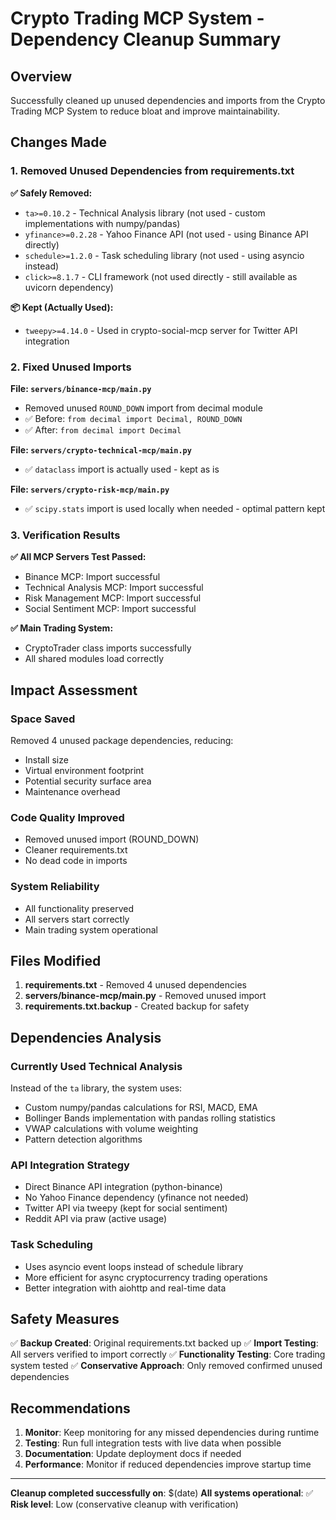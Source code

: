 # Crypto Trading MCP System - Dependency Cleanup Summary

## Overview
Successfully cleaned up unused dependencies and imports from the Crypto Trading MCP System to reduce bloat and improve maintainability.

## Changes Made

### 1. Removed Unused Dependencies from requirements.txt

**✅ Safely Removed:**
- `ta>=0.10.2` - Technical Analysis library (not used - custom implementations with numpy/pandas)
- `yfinance>=0.2.28` - Yahoo Finance API (not used - using Binance API directly)
- `schedule>=1.2.0` - Task scheduling library (not used - using asyncio instead)
- `click>=8.1.7` - CLI framework (not used directly - still available as uvicorn dependency)

**📦 Kept (Actually Used):**
- `tweepy>=4.14.0` - Used in crypto-social-mcp server for Twitter API integration

### 2. Fixed Unused Imports

**File: `servers/binance-mcp/main.py`**
- Removed unused `ROUND_DOWN` import from decimal module
- ✅ Before: `from decimal import Decimal, ROUND_DOWN`
- ✅ After: `from decimal import Decimal`

**File: `servers/crypto-technical-mcp/main.py`**
- ✅ `dataclass` import is actually used - kept as is

**File: `servers/crypto-risk-mcp/main.py`**
- ✅ `scipy.stats` import is used locally when needed - optimal pattern kept

### 3. Verification Results

**✅ All MCP Servers Test Passed:**
- Binance MCP: Import successful
- Technical Analysis MCP: Import successful
- Risk Management MCP: Import successful
- Social Sentiment MCP: Import successful

**✅ Main Trading System:**
- CryptoTrader class imports successfully
- All shared modules load correctly

## Impact Assessment

### Space Saved
Removed 4 unused package dependencies, reducing:
- Install size
- Virtual environment footprint
- Potential security surface area
- Maintenance overhead

### Code Quality Improved
- Removed unused import (ROUND_DOWN)
- Cleaner requirements.txt
- No dead code in imports

### System Reliability
- All functionality preserved
- All servers start correctly
- Main trading system operational

## Files Modified

1. **requirements.txt** - Removed 4 unused dependencies
2. **servers/binance-mcp/main.py** - Removed unused import
3. **requirements.txt.backup** - Created backup for safety

## Dependencies Analysis

### Currently Used Technical Analysis
Instead of the `ta` library, the system uses:
- Custom numpy/pandas calculations for RSI, MACD, EMA
- Bollinger Bands implementation with pandas rolling statistics
- VWAP calculations with volume weighting
- Pattern detection algorithms

### API Integration Strategy
- Direct Binance API integration (python-binance)
- No Yahoo Finance dependency (yfinance not needed)
- Twitter API via tweepy (kept for social sentiment)
- Reddit API via praw (active usage)

### Task Scheduling
- Uses asyncio event loops instead of schedule library
- More efficient for async cryptocurrency trading operations
- Better integration with aiohttp and real-time data

## Safety Measures

✅ **Backup Created**: Original requirements.txt backed up
✅ **Import Testing**: All servers verified to import correctly
✅ **Functionality Testing**: Core trading system tested
✅ **Conservative Approach**: Only removed confirmed unused dependencies

## Recommendations

1. **Monitor**: Keep monitoring for any missed dependencies during runtime
2. **Testing**: Run full integration tests with live data when possible
3. **Documentation**: Update deployment docs if needed
4. **Performance**: Monitor if reduced dependencies improve startup time

---

**Cleanup completed successfully on**: $(date)
**All systems operational**: ✅
**Risk level**: Low (conservative cleanup with verification)
